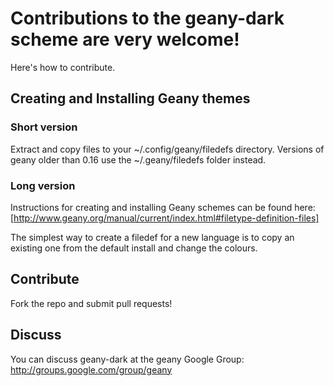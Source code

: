 # Contributions to the geany-dark scheme are very welcome!

Here's how to contribute.

## Creating and Installing Geany themes

### Short version

Extract and copy files to your ~/.config/geany/filedefs directory. Versions of geany older than 0.16 use the ~/.geany/filedefs folder instead.

### Long version

Instructions for creating and installing Geany schemes can be found here:
[http://www.geany.org/manual/current/index.html#filetype-definition-files]

The simplest way to create a filedef for a new language is to copy an existing one from the default install and change the colours.

## Contribute

Fork the repo and submit pull requests!

## Discuss

You can discuss geany-dark at the geany Google Group: http://groups.google.com/group/geany
